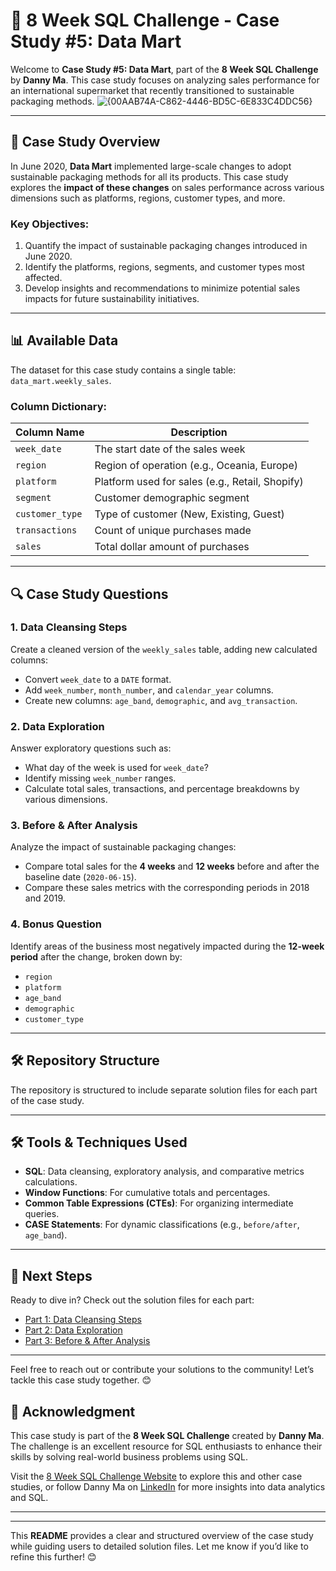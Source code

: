 # 🛒 **8 Week SQL Challenge - Case Study #5: Data Mart**

Welcome to **Case Study #5: Data Mart**, part of the **8 Week SQL Challenge** by **Danny Ma**. This case study focuses on analyzing sales performance for an international supermarket that recently transitioned to sustainable packaging methods.
![{00AAB74A-C862-4446-BD5C-6E833C4DDC56}](https://github.com/user-attachments/assets/c8870d18-17c8-4cf8-8b54-5583145dd1f2)

---

## 📖 **Case Study Overview**

In June 2020, **Data Mart** implemented large-scale changes to adopt sustainable packaging methods for all its products. This case study explores the **impact of these changes** on sales performance across various dimensions such as platforms, regions, customer types, and more.

### **Key Objectives:**
1. Quantify the impact of sustainable packaging changes introduced in June 2020.
2. Identify the platforms, regions, segments, and customer types most affected.
3. Develop insights and recommendations to minimize potential sales impacts for future sustainability initiatives.

---

## 📊 **Available Data**

The dataset for this case study contains a single table: `data_mart.weekly_sales`.

### **Column Dictionary:**
| Column Name     | Description                                                                 |
|------------------|-----------------------------------------------------------------------------|
| `week_date`      | The start date of the sales week                                           |
| `region`         | Region of operation (e.g., Oceania, Europe)                               |
| `platform`       | Platform used for sales (e.g., Retail, Shopify)                           |
| `segment`        | Customer demographic segment                                              |
| `customer_type`  | Type of customer (New, Existing, Guest)                                    |
| `transactions`   | Count of unique purchases made                                            |
| `sales`          | Total dollar amount of purchases                                          |

---

## 🔍 **Case Study Questions**

### **1. Data Cleansing Steps**
Create a cleaned version of the `weekly_sales` table, adding new calculated columns:
- Convert `week_date` to a `DATE` format.
- Add `week_number`, `month_number`, and `calendar_year` columns.
- Create new columns: `age_band`, `demographic`, and `avg_transaction`.

### **2. Data Exploration**
Answer exploratory questions such as:
- What day of the week is used for `week_date`?
- Identify missing `week_number` ranges.
- Calculate total sales, transactions, and percentage breakdowns by various dimensions.

### **3. Before & After Analysis**
Analyze the impact of sustainable packaging changes:
- Compare total sales for the **4 weeks** and **12 weeks** before and after the baseline date (`2020-06-15`).
- Compare these sales metrics with the corresponding periods in 2018 and 2019.

### **4. Bonus Question**
Identify areas of the business most negatively impacted during the **12-week period** after the change, broken down by:
- `region`
- `platform`
- `age_band`
- `demographic`
- `customer_type`

---

## 🛠️ **Repository Structure**

The repository is structured to include separate solution files for each part of the case study.


---

## 🛠️ **Tools & Techniques Used**
- **SQL**: Data cleansing, exploratory analysis, and comparative metrics calculations.
- **Window Functions**: For cumulative totals and percentages.
- **Common Table Expressions (CTEs)**: For organizing intermediate queries.
- **CASE Statements**: For dynamic classifications (e.g., `before/after`, `age_band`).

---

## 🚀 **Next Steps**
Ready to dive in? Check out the solution files for each part:

- [Part 1: Data Cleansing Steps](https://github.com/prachiy5/8-Week-SQL-Challenge/tree/main/Case%20Study%20%235%20-%20Data%20Mart/Data%20Cleaning)
- [Part 2: Data Exploration](https://github.com/prachiy5/8-Week-SQL-Challenge/tree/main/Case%20Study%20%235%20-%20Data%20Mart/Data%20Exploration)
- [Part 3: Before & After Analysis](https://github.com/prachiy5/8-Week-SQL-Challenge/tree/main/Case%20Study%20%235%20-%20Data%20Mart/Before%20%26%20After%20Analysis)



---

Feel free to reach out or contribute your solutions to the community! Let’s tackle this case study together. 😊

## 🤝 **Acknowledgment**

This case study is part of the **8 Week SQL Challenge** created by **Danny Ma**. The challenge is an excellent resource for SQL enthusiasts to enhance their skills by solving real-world business problems using SQL.

Visit the [8 Week SQL Challenge Website](https://8weeksqlchallenge.com/) to explore this and other case studies, or follow Danny Ma on [LinkedIn](https://www.linkedin.com/in/datawithdanny/) for more insights into data analytics and SQL.

---

--- 

This **README** provides a clear and structured overview of the case study while guiding users to detailed solution files. Let me know if you’d like to refine this further! 😊

